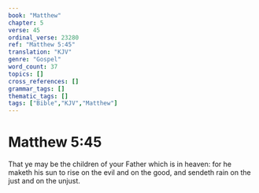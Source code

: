 ```yaml
---
book: "Matthew"
chapter: 5
verse: 45
ordinal_verse: 23280
ref: "Matthew 5:45"
translation: "KJV"
genre: "Gospel"
word_count: 37
topics: []
cross_references: []
grammar_tags: []
thematic_tags: []
tags: ["Bible","KJV","Matthew"]
---
```


# Matthew 5:45

That ye may be the children of your Father which is in heaven: for he maketh his sun to rise on the evil and on the good, and sendeth rain on the just and on the unjust.

